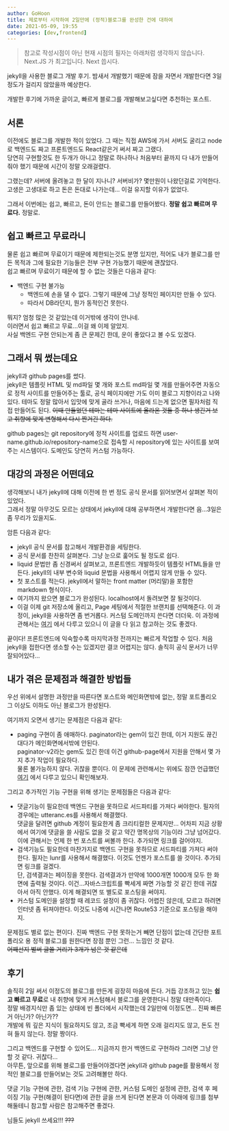 ```yaml
---
author: GoHoon
title: 제로부터 시작하여 2일만에 (정적)블로그를 완성한 건에 대하여
date: 2021-05-09, 19:55
categories: [dev,frontend]
---
```

> 참고로 작성시점이 아닌 현재 시점의 필자는 아래처럼 생각하지 않습니다.  
> Next.JS 가 최고입니다. Next 씁시다.

jekyll을 사용한 블로그 개발 후기. 밤새서 개발했기 때문에 잠을 자면서 개발한다면 3일 정도가 걸리지 않았을까 예상한다.   
<!-- Excerpt -->
개발한 후기에 가까운 글이고, 빠르게 블로그를 개발해보고싶다면 추천하는 포스트.   


## 서론
이전에도 블로그를 개발한 적이 있었다. 그 때는 직접 AWS에 가서 서버도 굴리고 node로 백엔드도 짜고 프론트엔드도 React같은거 써서 짜고 그랬다.   
당연히 구현할것도 한 두개가 아니고 정말로 하나하나 처음부터 끝까지 다 내가 만들어줘야 했기 때문에 시간이 정말 오래걸렸다.   

그랬는데? 서버에 올려놓고 한 달이 지나니? 서버비가? 몇만원이 나왔던걸로 기억한다.   
고생은 고생대로 하고 돈은 돈대로 나가는데... 이걸 유지할 이유가 없었다.    

그래서 이번에는 쉽고, 빠르고, 돈이 안드는 블로그를 만들어봤다. **정말 쉽고 빠르며 무료다.** 정말로.   

## 쉽고 빠르고 무료라니
물론 쉽고 빠르며 무료이기 때문에 제한되는것도 분명 있지만, 적어도 내가 블로그를 만든 목적과 그에 필요한 기능들은 전부 구현 가능했기 때문에 괜찮았다.   
쉽고 빠르며 무료이기 때문에 할 수 없는 것들은 다음과 같다:
- 백엔드 구현 불가능
    - 백엔드에 손을 댈 수 없다. 그렇기 때문에 그냥 정적인 페이지만 만들 수 있다.
    - 따라서 DB라던지, 뭔가 동적인건 못한다.

뭐지? 엄청 많은 것 같았는데 이거밖에 생각이 안나네.   
이러면서 쉽고 빠르고 무료...이걸 왜 이제 알았지.   
사실 백엔드 구현 안되는게 좀 큰 문제긴 한데, 운이 좋았다고 볼 수도 있겠다.   

## 그래서 뭐 썼는데요
jekyll과 github pages를 썼다.   
jekyll은 템플릿 HTML 및 md파일 몇 개와 포스트 md파일 몇 개를 만들어주면 자동으로 정적 사이트를 만들어주는 툴로, 
공식 페이지에만 가도 이미 블로그 지향이라고 나와있다. 테마도 정말 많아서 입맛에 맞게 골라 쓰거나, 마음에 드는게 없으면 필자처럼 직접 만들어도 된다. 
~~이때 만들었던 테마는 테마 사이트에 올라온 것들 중 하나 생긴거 보고 취향에 맞게 변형해서 다시 짠거긴 하다.~~   

github pages는 git repository에 정적 사이트를 업로드 하면 user-name.github.io/repository-name으로 접속할 시
repository에 있는 사이트를 보여주는 시스템이다. 도메인도 당연히 커스텀 가능하다.   

## 대강의 과정은 어떤데요
생각해보니 내가 jekyll에 대해 이전에 한 번 정도 공식 문서를 읽어보면서 살펴본 적이 있었다.   
그래서 정말 아무것도 모르는 상태에서 jekyll에 대해 공부하면서 개발한다면 음...3일은 좀 무리가 있을지도.   

암튼 다음과 같다:
- jekyll 공식 문서를 참고해서 개발환경을 세팅한다.
- 공식 문서를 찬찬히 살펴본다. 그냥 눈으로 훑어도 될 정도로 쉽다.
- liquid 문법만 좀 신경써서 살펴보고, 프론트엔드 개발하듯이 템플릿 HTML들을 만든다. jekyll의 내부 변수와 liquid 문법을 사용해서 어렵지 않게 만들 수 있다.
- 첫 포스트를 적는다. jekyll에서 말하는 front matter (머리말)을 포함한 markdown 형식이다.
- 여기까지 왔으면 블로그가 완성된다. localhost에서 돌려보면 잘 될것이다.
- 이걸 이제 git 저장소에 올리고, Page 세팅에서 적절한 브랜치를 선택해준다. 이 과정이, jekyll을 사용하면 좀 번거롭다. 커스텀 도메인까지 쓴다면 더더욱. 
    이 과정에 관해서는 [여기](/posts/retrieve/2021-05-08-publish-jekyll-blog-manually) 에서 다루고 있으니 이 글을 다 읽고 참고하는 것도 좋겠다.


끝이다! 프론트엔드에 익숙할수록 마지막과정 전까지는 빠르게 작업할 수 있다. 처음 jekyll을 접한다면 생소할 수는 있겠지만 결코 어렵지는 않다. 
솔직히 공식 문서가 너무 잘되어있다...   


## 내가 겪은 문제점과 해결한 방법들
우선 위에서 설명한 과정만을 따른다면 포스트와 메인화면밖에 없는, 정말 포트폴리오 그 이상도 이하도 아닌 블로그가 완성된다.   

여기까지 오면서 생기는 문제점은 다음과 같다:
- paging 구현이 좀 애매하다. paginator라는 gem이 있긴 한데, 이거 지원도 끊긴대다가 메인화면에서밖에 안된다.   
  paginator-v2라는 gem도 있긴 한데 이건 github-page에서 지원을 안해서 몇 가지 추가 작업이 필요하다.   
  물론 불가능하지 않다. 귀찮을 뿐이다. 이 문제에 관련해서는 위에도 잠깐 언급했던 [여기](/posts/retrieve/2021-05-08-publish-jekyll-blog-manually) 에서 다루고 있으니 확인해보자.


그리고 추가적인 기능 구현을 위해 생기는 문제점들은 다음과 같다:
- 댓글기능이 필요한데 백엔드 구현을 못하므로 서드파티를 가져다 써야한다. 필자의 경우에는 utteranc.es를 사용해서 해결했다.   
  댓글을 달려면 github 계정이 필요한게 좀 크리티컬한 문제지만... 어차피 지금 상황에서 여기에 댓글을 쓸 사람도 없을 것 같고 약간 명목상의 기능이라 그냥 넘어갔다.   
  이에 관해서는 언제 한 번 포스트를 써볼까 한다. 추가되면 링크를 걸어야지.
- 검색기능도 필요한데 마찬가지로 백엔드 구현을 못하므로 서드파티를 가져다 써야한다. 필자는 lunr를 사용해서 해결했다. 이것도 언젠가 포스트를 쓸 것이다. 추가되면 링크를 걸겠다.   
  단, 검색결과는 페이징을 못한다. 검색결과가 만약에 1000개면 1000개 모두 한 화면에 출력될 것이다. 이건...자바스크립트를 빡세게 짜면 가능할 것 같긴 한데 귀찮아서 아직 안했다. 이게 해결되면 또 별도로 포스팅을 써야지.
- 커스텀 도메인을 설정할 때 레코드 설정이 좀 귀찮다. 어렵진 않은데, 모르고 하려면 인터넷 좀 뒤져야한다. 이것도 나중에 시간나면 Route53 기준으로 포스팅을 해야지.


문제점도 별로 없는 편이다. 진짜 백엔드 구현 못하는거 빼면 단점이 없는데 간단한 포트폴리오 용 정적 블로그를 원한다면 장점 뿐인 그런... 느낌인 것 같다.   
~~어째선지 벌써 글쓸 거리가 3개가 넘은 것 같은데~~   


## 후기
솔직히 2일 써서 이정도의 블로그를 만든게 굉장히 마음에 든다. 거듭 강조하고 있는 **쉽고 빠르고 무료**로 내 취향에 맞게 커스텀해서 블로그를 운영한다니 정말 대만족이다.   
정말 배경지식만 좀 있는 상태에 빈 폴더에서 시작했는데 2일만에 이정도면... 진짜 빠른거 아닌가? 아닌가??   
개발에 뭐 깊은 지식이 필요하지도 않고, 조금 빡세게 하면 오래 걸리지도 않고, 돈도 전혀 들지 않는다. 정말 짱이다.   

그리고 백엔드를 구현할 수 있어도... 지금까지 한거 백엔드로 구현하라 그러면 그냥 안할 것 같다. 귀찮다...   
아무튼, 앞으로를 위해 블로그를 만들어야겠다면 jekyll과 github page를 활용해서 정적인 블로그를 만들어보는 것도 고려해볼만 하다.   

댓글 기능 구현에 관한, 검색 기능 구현에 관한, 커스텀 도메인 설정에 관한, 검색 후 페이징 기능 구현(해결이 된다면)에 관한 글을 쓰게 된다면 본문과 이 아래에 링크를 첨부해둘테니 참고할 사람은 참고해주면 좋겠다.   

님들도 jekyll 쓰세요!!! ~~???~~
